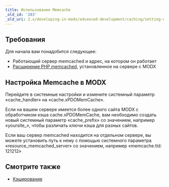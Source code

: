 ```yaml
---
title: Использование Memcache
_old_id: '283'
_old_uri: 2.x/developing-in-modx/advanced-development/caching/setting-up-memcache-in-modx
---
```


## Требования

Для начала вам понадобится следующее:

- Работающий сервер memcached и адрес, на котором он работает
- [Расширение PHP memcached](http://php.net/memcached), установленное на сервере с MODX

## Настройка Memcache в MODX

Перейдите в системные настройки и измените системный параметр «cache_handler» на «cache.xPDOMemCache».

Если на вашем сервере имеется более одного сайта MODX с обработчиком кэша cache.xPDOMemCache, вам необходимо создать новый системный параметр «cache_prefix» со значением, например «yoursite_», чтобы различать ключи кэша для разных сайтов.

Если ваш сервер memcached находится на отдельном сервере, вы можете установить путь к нему с помощью системного параметра «resource_memcached_server» со значением, например «memcache.tld: 121212»

## Смотрите также

- [Кэширование](extending-modx/caching "Caching")
